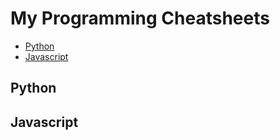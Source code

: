 # My Programming Cheatsheets

- [Python](https://github.com/OGR-67/CheatSheet/edit/main/README.md#Python)
- [Javascript](https://github.com/OGR-67/CheatSheet/edit/main/README.md#Javascript)

## Python

## Javascript
